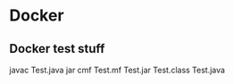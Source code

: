 # Docker
Docker test stuff
-----------------
javac Test.java
jar cmf Test.mf Test.jar Test.class Test.java


